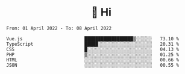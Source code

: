 <h1 align="center">👋 Hi</h1>
<!-- <h3 align="center">An enthusiastic frontend developer</h3> -->

<!--START_SECTION:waka-->

```text
From: 01 April 2022 - To: 08 April 2022

Vue.js                       ██████████████████▒░░░░░░   73.10 %
TypeScript                   █████░░░░░░░░░░░░░░░░░░░░   20.31 %
CSS                          █░░░░░░░░░░░░░░░░░░░░░░░░   04.13 %
PHP                          ▒░░░░░░░░░░░░░░░░░░░░░░░░   01.25 %
HTML                         ░░░░░░░░░░░░░░░░░░░░░░░░░   00.66 %
JSON                         ░░░░░░░░░░░░░░░░░░░░░░░░░   00.55 %
```

<!--END_SECTION:waka-->
